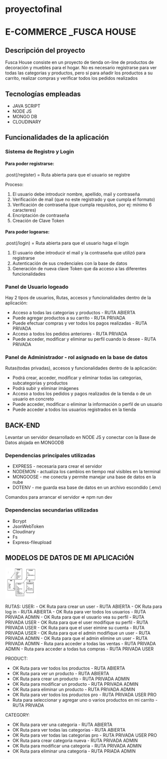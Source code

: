 # proyectofinal

<body>
<h1>E-COMMERCE _FUSCA HOUSE</h1>
<h2>Descripción del proyecto</h2>
<p>Fusca House consiste en un proyecto de tienda on-line de productos de decoración y muebles para el hogar.
No es necesario registrarse para ver todas las categorias y productos, pero sí para añadir los productos a su carrito, realizar compras y verificar todos los pedidos realizados</p>

<h2>Tecnologías empleadas</h2>
<ul>
 <li>JAVA SCRIPT</li>
 <li>NODE JS</li>
 <li>MONGO DB</li>
 <li>CLOUDINARY</li>
</ul>

<h2>Funcionalidades de la aplicación</h2>
<div>
<h3>Sistema de Registro y Login</h3>
<h4>Para poder registrarse:</h4>
<p>.post(/register) = Ruta abierta para que el usuario se registre</p>
<p>Proceso:</p>
<ol>
 <li>El usuario debe introducir nombre, apellido, mail y contraseña</li>
 <li>Verificación de mail (que no este registrado y que cumpla el formato)</li>
 <li>Verificación de contraseña (que cumpla requisitos, por ej: mínimo 6 caracteres)</li>
 <li>Encriptación de contraseña</li>
 <li>Creación de Clave Token</li>
</ol>
<h4>Para poder logearse:</h4>
<p>.post(/login) = Ruta abierta para que el usuario haga el login</p>
<ol>
 <li>El usuario debe introducir el mail y la contraseña que utilizó para registrarse</li>
 <li>Autenticación de sus credenciales con la base de datos</li>
 <li>Generación de nueva clave Token que da acceso a las diferentes funcionalidades</li>
</ol>

<h3>Panel de Usuario logeado</h3>
<p>Hay 2 tipos de usuarios, Rutas, accesos y funcionalidades dentro de la aplicación:</p>
<ul>
 <li>Acceso a todas las categorias y productos - RUTA ABIERTA</li>
 <li>Puede agregar productos a su carrito - RUTA PRIVADA</li>
 <li>Puede efectuar compras y ver todos los pagos realizadas - RUTA PRIVADA</li>
 <li>Acceso a todos los pedidos anteriores - RUTA PRIVADA</li>
 <li>Puede acceder, modificar y eliminar su perfil cuando lo desee - RUTA PRIVADA</li>
</ul>
<h3>Panel de Administrador - rol asignado en la base de datos</h3>
<p>Rutas(todas privadas), accesos y funcionalidades dentro de la aplicación:</p>
<ul>
 <li>Podrá crear, acceder, modificar y eliminar todas las categorias, subcategorias y productos</li>
 <li>Podrá subir y eliminar imágenes</li>
 <li>Acceso a todos los pedidos y pagos realizados de la tienda o de un usuario en concreto</li>
 <li>Puede acceder, modificar o eliminar la información o perfil de un usuario</li>
 <li>Puede acceder a todos los usuarios registrados en la tienda</li>
</ul>
</div>

<h2>BACK-END</h2>
<p>Levantar un servidor desarrollado en NODE JS y conectar con la Base de Datos alojada en MONGODB</p>
<h3>Dependencias principales utilizadas</h3>
<ul>
 <li>EXPRESS - necesaria para crear el servidor</li>
 <li>NODEMON - actualiza los cambios en tiempo real visibles en la terminal</li>
 <li>MONGOOSE - me conecta y permite manejar una base de datos en la nube</li>
 <li>DOTENV - me guarda esa base de datos en un archivo escondido (.env)</li>
</ul>

Comandos para arrancar el servidor => npm run dev

<h3>Dependencias secundarias utilizadas</h3>
<ul>
 <li>Bcrypt</li>
 <li>JsonWebToken</li>
 <li>Cloudinary</li>
 <li>Fs</li>
 <li>Express-fileupload</li>
</ul>

<h2>MODELOS DE DATOS DE MI APLICACIÓN</h2>

<img src="./imagenes/modelos.png"  style="width:100px; height:100px; text-align:center"></img>


<div>
RUTAS:
USER:
- OK Ruta para crear un user - RUTA ABIERTA
- OK Ruta para log in - RUTA ABIERTA
- OK Ruta para ver todos los usuarios - RUTA PRIVADA ADMIN
- OK Ruta para que el usuario vea su perfil - RUTA PRIVADA USER
- OK Ruta para que el user modifique su perfil - RUTA PRIVADA USER
- OK Ruta para que el user eimine su cuenta - RUTA PRIVADA USER
- OK Ruta para que el admin modifique un user - RUTA PRIVADA ADMIN
- OK Ruta para que el admin elimine un user - RUTA PRIVADA ADMIN
- Ruta para acceder a todas las ventas - RUTA PRIVADA ADMIN
- Ruta para acceder a todas tus compras - RUTA PRIVADA USER


PRODUCT:
- OK Ruta para ver todos los productos - RUTA ABIERTA
- OK Ruta para ver un producto - RUTA ABIERTA
- OK Ruta para crear un producto - RUTA PRIVADA ADMIN
- OK Ruta para modificar un producto - RUTA PRIVADA ADMIN
- OK Ruta para eliminar un producto - RUTA PRIVADA ADMIN
- OK Ruta para ver todos los productos pro - RUTA PRIVADA USER PRO
- Ruta para seleccionar y agregar uno o varios productos en mi carrito - RUTA PRIVADA



CATEGORY:
- OK Ruta para ver una categoria - RUTA ABIERTA
- OK Ruta para ver todas las categorías - RUTA ABIERTA
- OK Ruta para ver todas las categorias pro - RUTA PRIVADA USER PRO
- OK Ruta para crear categoria nueva - RUTA PRIVADA ADMIN
- OK Ruta para modificar una categoria - RUTA PRIVADA ADMIN
- OK Ruta para eliminar una categoria - RUTA PRIADA ADMIN

</div>